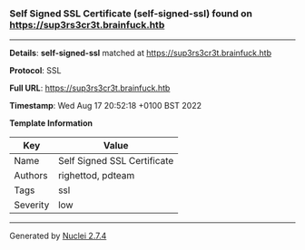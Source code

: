 ### Self Signed SSL Certificate (self-signed-ssl) found on https://sup3rs3cr3t.brainfuck.htb
---
**Details**: **self-signed-ssl**  matched at https://sup3rs3cr3t.brainfuck.htb

**Protocol**: SSL

**Full URL**: https://sup3rs3cr3t.brainfuck.htb

**Timestamp**: Wed Aug 17 20:52:18 +0100 BST 2022

**Template Information**

| Key | Value |
|---|---|
| Name | Self Signed SSL Certificate |
| Authors | righettod, pdteam |
| Tags | ssl |
| Severity | low |


---
Generated by [Nuclei 2.7.4](https://github.com/projectdiscovery/nuclei)